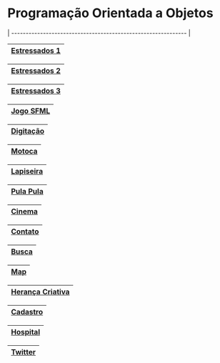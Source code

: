 # Programação Orientada a Objetos

| ------------------------------------------------------------- |

| [Estressados 1](https://github.com/augustces/FirstPoo/tree/main/01_Estressado1) |
| ------------------------------------------------------------- |

| [Estressados 2](https://github.com/augustces/FirstPoo/tree/main/02_Estressados2) |
| ------------------------------------------------------------- |

| [Estressados 3](https://github.com/augustces/FirstPoo/tree/main/03_Estressados3) |
| ------------------------------------------------------------- |

| [Jogo SFML](https://github.com/augustces/FirstPoo/tree/main/04_LOBINHO) |
| ------------------------------------------------------------- |

| [Digitação](https://github.com/augustces/FirstPoo/tree/main/05_Digita%C3%A7%C3%A3o) |
| ------------------------------------------------------------- |

| [Motoca](https://github.com/augustces/FirstPoo/tree/main/06_Motoca) |
| ------------------------------------------------------------- |

| [Lapiseira](https://github.com/augustces/FirstPoo/tree/main/07_Lapiseira) |
| ------------------------------------------------------------- |

| [Pula Pula](https://github.com/augustces/FirstPoo/tree/main/08_Pula%20Pula) |
| ------------------------------------------------------------- |

| [Cinema](https://github.com/augustces/FirstPoo/tree/main/09_Cinema) |
| ------------------------------------------------------------- |

| [Contato](https://github.com/augustces/FirstPoo/tree/main/10_Contato) |
| ------------------------------------------------------------- |

| [Busca](https://github.com/augustces/FirstPoo/tree/main/11_Busca) |
| ------------------------------------------------------------- |

| [Map](https://github.com/augustces/FirstPoo/tree/main/12_Map) |
| ------------------------------------------------------------- |

| [Herança Criativa](https://github.com/augustces/FirstPoo/tree/main/13_Heran%C3%A7a%20Criativa) |
| ------------------------------------------------------------- |

| [Cadastro](https://github.com/augustces/FirstPoo/tree/main/14_Cadastro) |
| ------------------------------------------------------------- |

| [Hospital](https://github.com/augustces/FirstPoo/tree/main/15_Hospital) |
| ------------------------------------------------------------- |

| [Twitter](https://github.com/augustces/FirstPoo/tree/main/16_Twitter) |
| ------------------------------------------------------------- |
